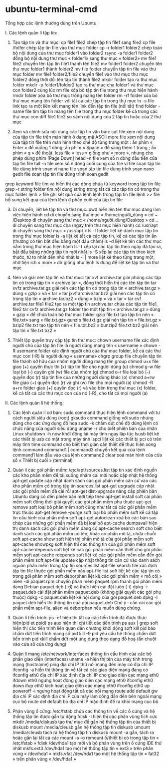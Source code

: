 # ubuntu-terminal-cmd
Tổng hợp các lệnh thường dùng trên Ubuntu

I. Các lệnh quản lí tập tin:
1. Tạo tập tin và thư mục:
cp  file1 file2                        chép tập tin file1 sang file2
cp  file /folfer                      chép tập tin file vào thư mục folder
cp -r folder1 folder2          chép toàn bộ nội dung của thư mục folder1 vào folder2
rsync -a folder1 folder2   đồng bộ nội dung thư mục « folder1» sang thư mục « folder2»
mv file1 file2                        chuyển tên tập tin file1 thành tên file2
mv folder1 folder2              chuyển tên thư mục folder1 thành folder2
mv file folder                       chuyển tập tin file vào thư mục folder
mv file1 folder2/file2         chuyển file1 vào thư mục thư mục folder2 đồng thời đổi tên tập tin thành file2
mkdir folder                        tạo ra thư mục folder
mkdir -p folder1/folder2  tạo ra thư mục cha folder1 và thư mục con folder2 cùng lúc
rm file                                     xóa bỏ tập tin file trong thư mục hiện hành
rmdir folder                         xóa bỏ thư mục trống mang tên folder
rm -rf folder                         xóa bỏ thư mục mang tên folder với tất cả các tập tin trong thư mục
ln -s file link                         tạo ra một liên kết mang tên link đến tập tin file (nối tắt)
find folder -name file         tìm tập tin mang tên file trong thư mục folder kể cả trong các thư mục con
diff file1 file2                        so sánh nội dung của 2 tập tin hoặc của 2 thư mục

2. Xem và chỉnh sửa nội dung các tập tin văn bản:
cat file                                    xem nội dung của tập tin file trên màn hình ở dạng mã ASCII
more file                               xem nội dung của tập tin file trên màn hình theo chế độ từng trang một : ấn phím « Enter » để xuống 1 dòng; ấn phím « Space » để sang thêm 1 trang ; ấn phím « q » để thoắt.
less file                               « less » giống như « more », nhưng cho phép dùng phím [Page Down]
head -n file                        xem số n dòng đầu tiên của tập tin file
tail -n file                           xem số n dòng cuối cùng của file
vi file                                    soạn tập tin file dùng trình soạn vi
nano file                             soạn tập tin file dùng trình soạn nano
gedit file                             soạn tập tin file dùng trình soạn gedit

grep keyword file             tìm và hiển thị các dòng chứa từ keyword trong tập tin file
grep -r string folder        tìm nội dung string trong tất cả các tập tin có trong thư mục folder
lệnh > file                            ghi kết quả của lệnh lệnh trong tập tin file
lệnh >> file                         bổ sung kết quả của lệnh lệnh ở phần cuối của tập tin file

3. Di chuyển, liệt kê tập tin và thư mục:
pwd                                     hiển lên tên thư mục đang làm việc hiện hành
cd                                         di chuyển sang thư mục « /home/người_dùng »
cd ~ /Desktop                   di chuyển sang thư mục « /home/người_dùng/Desktop »
cd ..                                     di chuyển sang thư mục cha (ngay trên thư mục hiện hành)
cd /usr/apt                       di chuyển sang thư mục « /usr/apt »
ls -l                                      folder liệt kê danh mục tập tin trong thư mục folder
ls -a                                     liệt kê tất cả các tập tin, kể cả các tập tin ẩn (thường có tên bắt đầu bằng một dấu chấm)
ls -d                                    liệt kê tên các thư mục nằm trong thư mục hiện hành
ls -t                                     xếp lại các tập tin theo ngày đã tạo ra, bắt đầu bằng những tập tin mới nhất
ls -S                                    xếp lại các tập tin theo kích thước, từ to nhất đến nhỏ nhất
ls -l | more                      liệt kê theo từng trang một, nhờ tiện ích « more »
dir                                      giống như lệnh ls dùng để liệt kê tập tin và thư mục

4. Nén và giải nén tập tin và thư mục:
tar xvf archive.tar           giải phóng các tập tin có trong tập tin « archive.tar », đồng thời hiển thị các tên tập tin
tar xvfz archive.tar.gz           giải nén các tập tin có trong tập tin « archive.tar.gz » dùng « gzip » và « tar »
tar jxvf archive.tar.bz2          giải nén các tập tin có trong tập tin « archive.tar.bz2 » dùng « bzip » và « tar »
tar cvf archive.tar file1 file2   tạo ra một tập tin archive.tar chứa các tập tin file1, file2
tar cvfz archive.tar.gz folder  tạo một tập tin « archive.tar.gz » dùng « gzip » để chứa toàn bộ thư mục folder
gzip file.txt                                   tạo tập tin nén « file.txt» sang « file.txt.gz»
gunzip file.txt.gz                        giải nén tập tin « file.txt.gz »
bzip2 file.txt                                tạo tập tin nén « file.txt.bz2 »
bunzip2 file.txt.bz2                   giải nén tập tin « file.txt.bz2 »

5. Thiết lập quyền truy cập tập tin thư mục:
chown username                      file xác định người chủ của tập tin file là người dùng mang tên « username »
chown -R username folder    xác định người chủ của thư mục folder, kể cả các thư mục con (-R) là người dùng « username»
chgrp group file                        chuyển tập tin file thành sở hữu của nhóm người dùng mang tên group
chmod u+x file                        giao (+) quyền thực thi (x) tập tin file cho người dùng (u)
chmod g-w                               file loại bỏ (-) quyền ghi (w) file của nhóm (g)
chmod o-r file                         loại bỏ (-) quyền đọc (r) tập tin file của những người dùng khác (o)
chmod a+rw file                    giao (+) quyền đọc (r) và ghi (w) file cho mọi người (a)
chmod -R a+rx folder          giao (+) quyền đọc (r) và vào bên trong thư mục (x) folder, kể cả tất cả các thư mục con của nó (-R), cho tất cả mọi người (a)

II. Các lệnh quản lí hệ thống:
1. Các lệnh quản lí cơ bản:
sudo command                       thực hiện lệnh command với tư cách người siêu dùng (root)
gksudo command                  giống với sudo nhưng dùng cho các ứng dụng đồ hoạ
sudo -k                                     chấm dứt chế độ dùng lệnh có chức năng của người siêu dùng
uname -r                                 cho biết phiên bản của nhân Linux
shutdown -h now                khởi động lại máy tính ngay lập tức
lsusb                                         liệt kê các thiết bị usb có mặt trong máy tính
lspci                                          liệt kê các thiết bị pci có trên máy tính
time command                    cho biết thời gian cần thiết để thực hiện xong lệnh command
command1 | command2   chuyển kết quả của lệnh command1 làm đầu vào của lệnh command2
clear                                         xoá màn hình của cửa sổ « Thiết bị cuối » (terminal)

2. Quản lí các gói phần mềm:
/etc/apt/sources.list        tập tin xác định nguồn các kho phần mềm để tải xuống nhằm cài mới hoặc cập nhật hệ thống
apt-get update                    cập nhật danh sách các gói phần mềm căn cứ vào các kho phần mềm có trong tập tin sources.list
apt-get upgrade                 cập nhật các gói phần mềm đã cài rồi
apt-get dist-upgrade        nâng cấp phiên bản Ubuntu đang có đến phiên bản mới tiếp theo
apt-get install soft              cài phần mềm soft đồng thời giải quyết các gói phần mềm phụ thuộc
apt-get remove soft           loại bỏ phần mềm soft cũng như tất cả các gói phần mềm trực thuộc
apt-get remove –purge soft     loại bỏ phần mềm soft kể cả tập tin cấu hình của phần mềm soft
apt-get autoclean             xoá bỏ các bản sao chép của những gói phần mềm đã bị loại bỏ
apt-cache dumpavail      hiện thị danh sách các gói phần mềm đang có
apt-cache search soft      cho biết danh sách các gói phần mềm có tên, hoặc có phần mô tả, chứa chuỗi soft
apt-cache show soft         hiện thị phần mô tả của gói phần mềm soft
apt-cache showpkg soft  hiện thí các thông tin của gói phần mềm soft
apt-cache depends soft   liệt kê các gói phần mềm cần thiết cho gói phần mềm soft
apt-cache rdepends soft   liệt kê các gói phần mềm cần đến gói phần mềm soft
apt-file update                    cập nhật thông tin căn cứ vào danh sách nguồn phần mềm trong tập tin sources.list
apt-file search file               xác định tập tin file thuộc gói phần mềm nào
apt-file list soft                     liệt kê các tập tin có trong gói phần mềm soft
deborphan                            liệt kê các gói phần mềm « mồ côi »
alien -di paquet.rpm        chuyển phần mềm paquet.rpm thành gói phần mềm dạng Debian paquet.deb (-d) và thực hiện cài đặt luôn (-i)
dpkg -i paquet.deb            cài đặt phần mềm paquet.deb (không giải quyết các gói phụ thuộc)
dpkg -c paquet.deb           liệt kê nội dung của gói paquet.deb
dpkg -I paquet.deb           hiển thị thông tin của gói paquet.deb
Chú ý : cần cài các gói phần mềm apt-file, alien và deborphan nếu muốn dùng chúng.

3. Quản lí tiến trình:
ps -ef                                       hiện thị tất cả các tiến trình đã được thực hiện(pid et ppid)
ps aux                                     hiện thị chi tiết các tiến trình
ps aux | grep soft               hiện thị các tiến trình liên quan đến chương khởi động soft
kill pid                                   báo chấm dứt tiến trình mang số pid
kill -9 pid                             yêu cầu hệ thống chấm dứt tiến trình pid
xkill                                       chấm dứt một ứng dụng theo dạng đồ hoạ (ấn chuột vào cửa sổ của ứng dụng)

4. Quản lí mạng
/etc/network/interfaces   thông tin cấu hình của các bộ phần giao diện (interfaces)
uname -a                                  hiện thị tên của máy tính trong mạng (hostname)
ping địa chỉ IP                          thử nối mạng đến máy có địa chỉ IP
ifconfig -a                                hiển thị thông tin về tất cả các giao diện mạng đang có
ifconfig eth0 địa chỉ IP          xác định địa chỉ IP cho giao diện cạc mạng eth0
ifdown eth0                           ngưng hoạt động giao diện cạc mạng eth0
ifconfig eth0 down
ifup eth0                                kích hoạt giao diện cạc mạng eth0
ifconfig eth0 up
poweroff -i                           ngưng hoạt động tất cả các nối mạng
route add default gw địa chỉ IP    xác định địa chỉ IP của máy làm cổng dẫn đến bên ngoài mạng cục bộ
route del default               bỏ địa chỉ IP mặc định để ra khỏi mạng cục bộ

5. Phân vùng ổ cứng:
/etc/fstab                             chứa các thông tin về các ổ cứng và hệ thống tập tin được gắn tự dộng
fdisk -l                                 hiện thị các phân vùng tích cực
mkdir /media/diskusb     tạo thư mục để gắn hệ thống tập tin của thiết bị diskusb
mount /media/cleusb         gắn hệ thống tập tin diskusb
umount /media/cleusb      tách ra hệ thống tập tin diskusb
mount -a                              gắn, tách ra hoăc gắn lại tất cả các
mount -a -o remount    ổ/thiết bị có trong tập tin « /etc/fstab »
fdisk /dev/hda1                 tạo mới và bỏ phân vùng trên ổ cứng IDE thứ nhất
mkfs.ext3 /dev/hda1    tạo một hệ thống tập tin « ext3 » trên phân vùng « /dev/hda1 »
mkfs.vfat /dev/hda1       tạo một hệ thống tập tin « fat32 » trên phân vùng « /dev/hda1 »
